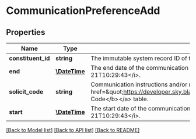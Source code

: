 # CommunicationPreferenceAdd

## Properties
Name | Type | Description | Notes
------------ | ------------- | ------------- | -------------
**constituent_id** | **string** | The immutable system record ID of the constituent associated with the communication preference. | 
**end** | [**\DateTime**](\DateTime.md) | The end date of the communication preference. Uses &lt;a href&#x3D;\&quot;https://tools.ietf.org/html/rfc3339\&quot;&gt;ISO-8601 format: &lt;/a&gt;&lt;i&gt;1969-11-21T10:29:43&lt;/i&gt;. | [optional] 
**solicit_code** | **string** | Communication instructions and/or restrictions for a constituent. Available values are the entries in the &lt;a href&#x3D;\&quot;https://developer.sky.blackbaud.com/docs/services/56b76470069a0509c8f1c5b3/operations/ListCommunicationPreferences\&quot;&gt;&lt;b&gt;Solicit Code&lt;/b&gt;&lt;/a&gt; table. | 
**start** | [**\DateTime**](\DateTime.md) | The start date of the communication preference. Uses &lt;a href&#x3D;\&quot;https://tools.ietf.org/html/rfc3339\&quot;&gt;ISO-8601 format: &lt;/a&gt;&lt;i&gt;1969-11-21T10:29:43&lt;/i&gt;. | [optional] 

[[Back to Model list]](../../README.md#documentation-for-models) [[Back to API list]](../../README.md#documentation-for-api-endpoints) [[Back to README]](../../README.md)


